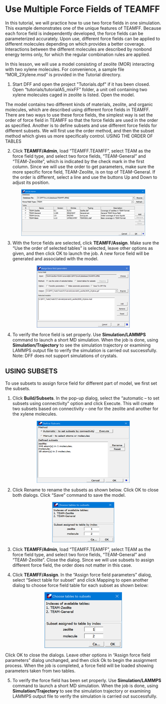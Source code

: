 # Use Multiple Force Fields of TEAMFF

In this tutorial, we will practice how to use two force fields in one simulation. This example demonstrates one of the unique features of TEAMFF. Because each force field is independently developed, the force fields can be parameterized accurately. Upon use, different force fields can be applied to different molecules depending on which provides a better coverage. Interactions between the different molecules are described by nonbond energy terms only, for which the regular combination rules are applied.

In this lesson, we will use a model consisting of zeolite (MOR) interacting with two xylene molecules. For convenience, a sample file “MOR_2Xylene.msd” is provided in the Tutorial directory.

1. Start DFF and open the project "Tutorials.dpf" if it has been closed. Open “tutorials/tutorialA5_mixFF” folder, a unit cell containing two xylene molecules caged in zeolite is listed. Open the model.

The model contains two different kinds of materials, zeolite, and organic molecules, which are described using different force fields in TEAMFF. There are two ways to use these force fields, the simplest way is set the order of force field in TEAMFF so that the force fields are used in the order as specified. Another is to define subsets and use different force fields for different subsets. 
We will first use the order method, and then the subset method which gives us more specifically control.
USING THE ORDER OF TABLES

2. Click **TEAMFF/Admin**, load “TEAMFF.TEAMFF”, select TEAM as the force field type, and select two force fields, “TEAM-General” and “TEAM-Zeolite”, which is indicated by the check mark in the first column. Since we will use the order to get parameters, make sure the more specific force field, TEAM-Zeolite, is on top of TEAM-General. If the order is different, select a line and use the buttons Up and Down to adjust its position.

<img src="image-8.png" 
    alt="alt text" 
    width="400" height="150"
    style="display: block; margin: 0 auto" />

3. With the force fields are selected, click **TEAMFF/Assign**. Make sure the “Use the order of selected tables” is selected, leave other options as given, and then click OK to launch the job. A new force field will be generated and associated with the model. 
 
<img src="image-9.png" 
    alt="alt text" 
    width="300" height="200"
    style="display: block; margin: 0 auto" />

4. To verify the force field is set properly. Use **Simulation/LAMMPS** command to launch a short MD simulation. When the job is done, using **Simulation/Trajectory** to see the simulation trajectory or examining LAMMPS output file to verify the simulation is carried out successfully.
Note: DFF does not support simulations of crystals.  

## USING SUBSETS
To use subsets to assign force field for different part of model, we first set the subsets.

1. Click **Build/Subsets**. In the pop-up dialog, select the “automatic – to set subsets using connectivity” option and click Execute. This will create two subsets based on connectivity – one for the zeolite and another for the xylene molecules. 
 
<img src="image-10.png" 
    alt="alt text" 
    width="300" height="200"
    style="display: block; margin: 0 auto" />

2. Click Rename to rename the subsets as shown below. Click OK to close both dialogs. Click “Save” command to save the model.
 
<img src="image-11.png" 
    alt="alt text" 
    width="200" height="130"
    style="display: block; margin: 0 auto" />

3. Click **TEAMFF/Admin**, load “TEAMFF.TEAMFF”, select TEAM as the force field type, and select two force fields, “TEAM-General” and “TEAM-Zeolite”. Close the dialog.
Since we will use subsets to assign different force field, the order does not matter in this case. 

4. Click **TEAMFF/Assign**. In the “Assign force field parameters” dialog, select “Select table for subset” and click Mapping to open another dialog to choose force field table for each subset as shown below:

<img src="image-12.png" 
    alt="alt text" 
    width="250" height="180"
    style="display: block; margin: 0 auto" />


Click OK to close the dialogs. Leave other options in “Assign force field parameters” dialog unchanged, and then click Ok to begin the assignment process. When the job is completed, a force field will be loaded showing parameters taken from two tables.

5. To verify the force field has been set properly. Use **Simulation/LAMMPS** command to launch a short MD simulation. When the job is done, using **Simulation/Trajectory** to see the simulation trajectory or examining LAMMPS output file to verify the simulation is carried out successfully.
 
